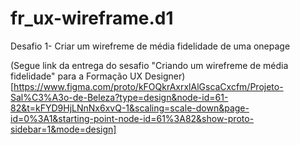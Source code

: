 # fr_ux-wireframe.d1
Desafio 1- Criar um wirefreme de média fidelidade de uma onepage 

(Segue link da entrega do sesafio "Criando um wirefreme de média fidelidade" para a Formação UX Designer)[https://www.figma.com/proto/kFOQkrAxrxlAlGscaCxcfm/Projeto-Sal%C3%A3o-de-Beleza?type=design&node-id=61-82&t=kFYD9HjLNnNx6xvQ-1&scaling=scale-down&page-id=0%3A1&starting-point-node-id=61%3A82&show-proto-sidebar=1&mode=design]
